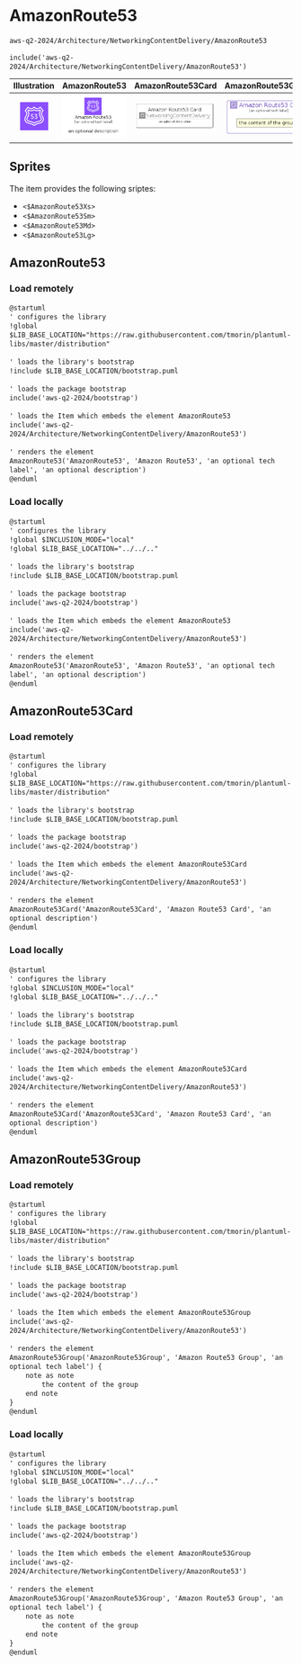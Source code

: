 # AmazonRoute53


```text
aws-q2-2024/Architecture/NetworkingContentDelivery/AmazonRoute53
```

```text
include('aws-q2-2024/Architecture/NetworkingContentDelivery/AmazonRoute53')
```



| Illustration | AmazonRoute53 | AmazonRoute53Card | AmazonRoute53Group |
| :---: | :---: | :---: | :---: |
| ![illustration for Illustration](../../../aws-q2-2024/Architecture/NetworkingContentDelivery/AmazonRoute53.png) | ![illustration for AmazonRoute53](../../../aws-q2-2024/Architecture/NetworkingContentDelivery/AmazonRoute53.Local.png) | ![illustration for AmazonRoute53Card](../../../aws-q2-2024/Architecture/NetworkingContentDelivery/AmazonRoute53Card.Local.png) | ![illustration for AmazonRoute53Group](../../../aws-q2-2024/Architecture/NetworkingContentDelivery/AmazonRoute53Group.Local.png) |



## Sprites
The item provides the following sriptes:

- `<$AmazonRoute53Xs>`
- `<$AmazonRoute53Sm>`
- `<$AmazonRoute53Md>`
- `<$AmazonRoute53Lg>`





## AmazonRoute53

### Load remotely
```plantuml
@startuml
' configures the library
!global $LIB_BASE_LOCATION="https://raw.githubusercontent.com/tmorin/plantuml-libs/master/distribution"

' loads the library's bootstrap
!include $LIB_BASE_LOCATION/bootstrap.puml

' loads the package bootstrap
include('aws-q2-2024/bootstrap')

' loads the Item which embeds the element AmazonRoute53
include('aws-q2-2024/Architecture/NetworkingContentDelivery/AmazonRoute53')

' renders the element
AmazonRoute53('AmazonRoute53', 'Amazon Route53', 'an optional tech label', 'an optional description')
@enduml
```

### Load locally
```plantuml
@startuml
' configures the library
!global $INCLUSION_MODE="local"
!global $LIB_BASE_LOCATION="../../.."

' loads the library's bootstrap
!include $LIB_BASE_LOCATION/bootstrap.puml

' loads the package bootstrap
include('aws-q2-2024/bootstrap')

' loads the Item which embeds the element AmazonRoute53
include('aws-q2-2024/Architecture/NetworkingContentDelivery/AmazonRoute53')

' renders the element
AmazonRoute53('AmazonRoute53', 'Amazon Route53', 'an optional tech label', 'an optional description')
@enduml
```

## AmazonRoute53Card

### Load remotely
```plantuml
@startuml
' configures the library
!global $LIB_BASE_LOCATION="https://raw.githubusercontent.com/tmorin/plantuml-libs/master/distribution"

' loads the library's bootstrap
!include $LIB_BASE_LOCATION/bootstrap.puml

' loads the package bootstrap
include('aws-q2-2024/bootstrap')

' loads the Item which embeds the element AmazonRoute53Card
include('aws-q2-2024/Architecture/NetworkingContentDelivery/AmazonRoute53')

' renders the element
AmazonRoute53Card('AmazonRoute53Card', 'Amazon Route53 Card', 'an optional description')
@enduml
```

### Load locally
```plantuml
@startuml
' configures the library
!global $INCLUSION_MODE="local"
!global $LIB_BASE_LOCATION="../../.."

' loads the library's bootstrap
!include $LIB_BASE_LOCATION/bootstrap.puml

' loads the package bootstrap
include('aws-q2-2024/bootstrap')

' loads the Item which embeds the element AmazonRoute53Card
include('aws-q2-2024/Architecture/NetworkingContentDelivery/AmazonRoute53')

' renders the element
AmazonRoute53Card('AmazonRoute53Card', 'Amazon Route53 Card', 'an optional description')
@enduml
```

## AmazonRoute53Group

### Load remotely
```plantuml
@startuml
' configures the library
!global $LIB_BASE_LOCATION="https://raw.githubusercontent.com/tmorin/plantuml-libs/master/distribution"

' loads the library's bootstrap
!include $LIB_BASE_LOCATION/bootstrap.puml

' loads the package bootstrap
include('aws-q2-2024/bootstrap')

' loads the Item which embeds the element AmazonRoute53Group
include('aws-q2-2024/Architecture/NetworkingContentDelivery/AmazonRoute53')

' renders the element
AmazonRoute53Group('AmazonRoute53Group', 'Amazon Route53 Group', 'an optional tech label') {
    note as note
        the content of the group
    end note
}
@enduml
```

### Load locally
```plantuml
@startuml
' configures the library
!global $INCLUSION_MODE="local"
!global $LIB_BASE_LOCATION="../../.."

' loads the library's bootstrap
!include $LIB_BASE_LOCATION/bootstrap.puml

' loads the package bootstrap
include('aws-q2-2024/bootstrap')

' loads the Item which embeds the element AmazonRoute53Group
include('aws-q2-2024/Architecture/NetworkingContentDelivery/AmazonRoute53')

' renders the element
AmazonRoute53Group('AmazonRoute53Group', 'Amazon Route53 Group', 'an optional tech label') {
    note as note
        the content of the group
    end note
}
@enduml
```

